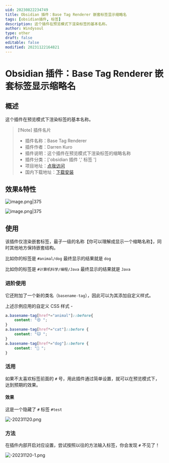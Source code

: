 ```yaml
---
uid: 20230822234749
title: Obsidian 插件：Base Tag Renderer 嵌套标签显示缩略名
tags: [obsidian插件, 标签]
description: 这个插件在预览模式下渲染标签的基本名称。
author: Windysoul
type: other
draft: false
editable: false
modified: 20231122164821
---
```


# Obsidian 插件：Base Tag Renderer 嵌套标签显示缩略名

## 概述

这个插件在预览模式下渲染标签的基本名称。

> [!Note] 插件名片
> - 插件名称：Base Tag Renderer
> - 插件作者：Darren Kuro
> - 插件说明：这个插件在预览模式下渲染标签的缩略名称
> - 插件分类：['obsidian 插件 ',' 标签 ']
> - 项目地址：[点我访问](https://github.com/darrenkuro/obsidian-basetag)
> - 国内下载地址：[下载安装](https://pkmer.cn/products/plugin/pluginMarket/?obsidian-basetag)

## 效果&特性

![image.png|375](https://cdn.pkmer.cn/images/20230921160634.png!pkmer)

![image.png|375](https://cdn.pkmer.cn/images/20230921160622.png!pkmer)

## 使用

该插件仅渲染嵌套标签，最子一级的名称【你可以理解成显示一个缩略名称】，同时其他地方保持嵌套结构。

比如你的标签是 `#animal/dog` 最终显示的结果就是 `dog`

比如你的标签是 `#计算机科学/编程/Java` 最终显示的结果就是 `Java`

### 进阶使用

它还附加了一个新的类名（`basename-tag`），因此可以为其添加自定义样式。

上述示例应用的自定义 CSS 样式 -

```css
a.basename-tag[href*="animal"]::before{
    content: "😍 ";
}
a.basename-tag[href*="cat"]::before {
    content: "🐱 ";
}
a.basename-tag[href*="dog"]::before {
    content: "🐶 ";
}
```

### 活用

如果不太喜欢标签前面的 `#` 号，用此插件通过简单设置，就可以在预览模式下，达到预期的效果。

#### 效果

这是一个隐藏了 `#` 标签 `#test`

![-20231120.png](https://cdn.pkmer.cn/images/-20231120.png!pkmer)

### 方法

在插件内部开启对应设置，尝试按照以往的方法输入标签，你会发现 `#` 不见了！

![-20231120-1.png](https://cdn.pkmer.cn/images/-20231120-1.png!pkmer)
